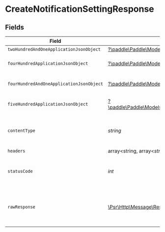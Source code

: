 # CreateNotificationSettingResponse


## Fields

| Field                                                                                                                                                                                       | Type                                                                                                                                                                                        | Required                                                                                                                                                                                    | Description                                                                                                                                                                                 |
| ------------------------------------------------------------------------------------------------------------------------------------------------------------------------------------------- | ------------------------------------------------------------------------------------------------------------------------------------------------------------------------------------------- | ------------------------------------------------------------------------------------------------------------------------------------------------------------------------------------------- | ------------------------------------------------------------------------------------------------------------------------------------------------------------------------------------------- |
| `twoHundredAndOneApplicationJsonObject`                                                                                                                                                     | [?\paddle\Paddle\Models\Operations\CreateNotificationSettingResponseBody](../../models/operations/CreateNotificationSettingResponseBody.md)                                                 | :heavy_minus_sign:                                                                                                                                                                          | Created                                                                                                                                                                                     |
| `fourHundredApplicationJsonObject`                                                                                                                                                          | [?\paddle\Paddle\Models\Operations\CreateNotificationSettingNotificationsResponseBody](../../models/operations/CreateNotificationSettingNotificationsResponseBody.md)                       | :heavy_minus_sign:                                                                                                                                                                          | General error response                                                                                                                                                                      |
| `fourHundredAndOneApplicationJsonObject`                                                                                                                                                    | [?\paddle\Paddle\Models\Operations\CreateNotificationSettingNotificationsResponseResponseBody](../../models/operations/CreateNotificationSettingNotificationsResponseResponseBody.md)       | :heavy_minus_sign:                                                                                                                                                                          | General error response                                                                                                                                                                      |
| `fiveHundredApplicationJsonObject`                                                                                                                                                          | [?\paddle\Paddle\Models\Operations\CreateNotificationSettingNotificationsResponse500ResponseBody](../../models/operations/CreateNotificationSettingNotificationsResponse500ResponseBody.md) | :heavy_minus_sign:                                                                                                                                                                          | General error response                                                                                                                                                                      |
| `contentType`                                                                                                                                                                               | *string*                                                                                                                                                                                    | :heavy_check_mark:                                                                                                                                                                          | HTTP response content type for this operation                                                                                                                                               |
| `headers`                                                                                                                                                                                   | array<string, array<*string*>>                                                                                                                                                              | :heavy_minus_sign:                                                                                                                                                                          | N/A                                                                                                                                                                                         |
| `statusCode`                                                                                                                                                                                | *int*                                                                                                                                                                                       | :heavy_check_mark:                                                                                                                                                                          | HTTP response status code for this operation                                                                                                                                                |
| `rawResponse`                                                                                                                                                                               | [\Psr\Http\Message\ResponseInterface](https://www.php-fig.org/psr/psr-7/#33-psrhttpmessageresponseinterface)                                                                                | :heavy_minus_sign:                                                                                                                                                                          | Raw HTTP response; suitable for custom response parsing                                                                                                                                     |